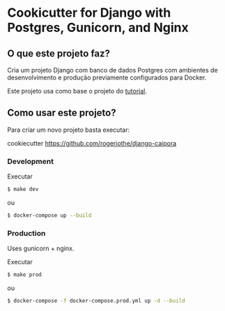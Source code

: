 # Cookicutter for Django with Postgres, Gunicorn, and Nginx

## O que este projeto faz?

Cria um projeto Django com banco de dados Postgres com ambientes de desenvolvimento e produção previamente configurados para Docker.

Este projeto usa como base o projeto do [tutorial](https://testdriven.io/dockerizing-django-with-postgres-gunicorn-and-nginx).

## Como usar este projeto?

Para criar um novo projeto basta executar:

cookiecutter https://github.com/rogeriothe/django-caipora

### Development

Executar

```sh
$ make dev
```
ou

```sh
$ docker-compose up --build
```

### Production

Uses gunicorn + nginx.

Executar

```sh
$ make prod
```
ou

```sh
$ docker-compose -f docker-compose.prod.yml up -d --build
```
